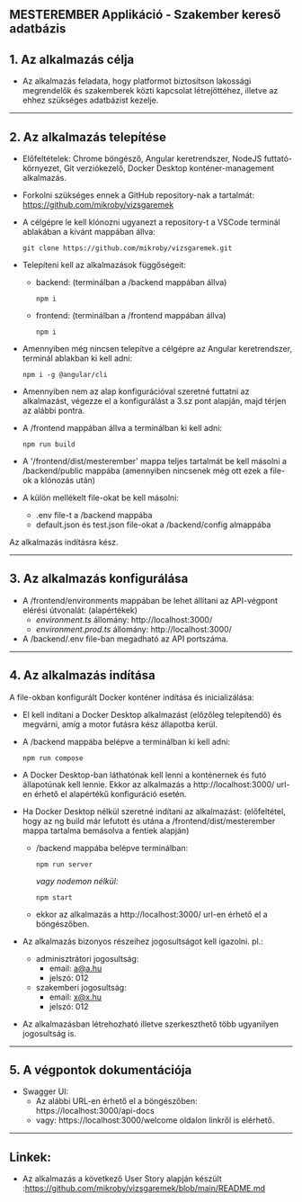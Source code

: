 ## MESTEREMBER Applikáció - Szakember kereső adatbázis

## **1. Az alkalmazás célja**

- Az alkalmazás feladata, hogy platformot biztosítson lakossági megrendelők és szakemberek közti
  kapcsolat létrejöttéhez, illetve az ehhez szükséges adatbázist kezelje.


----------------------------------------
## **2. Az alkalmazás telepítése**


- Előfeltételek: Chrome böngésző, Angular keretrendszer, NodeJS futtató-környezet, Git verziókezelő, Docker Desktop konténer-management alkalmazás.
- Forkolni szükséges ennek a GitHub repository-nak a tartalmát: https://github.com/mikroby/vizsgaremek   
- A célgépre le kell klónozni ugyanezt a repository-t a VSCode terminál ablakában a kívánt mappában állva:
  ```
  git clone https://github.com/mikroby/vizsgaremek.git
  ```
- Telepíteni kell az alkalmazások függőségeit:
  * backend: (terminálban a /backend mappában állva)
    ```
    npm i
    ```
  * frontend: (terminálban a /frontend mappában állva)
    ```
    npm i
    ```
- Amennyiben még nincsen telepítve a célgépre az Angular keretrendszer, terminál ablakban ki kell adni:
    ```
    npm i -g @angular/cli
    ```
- Amennyiben nem az alap konfigurációval szeretné futtatni az alkalmazást, végezze el a konfigurálást a 3.sz pont alapján, majd térjen az alábbi pontra.

- A /frontend mappában állva a terminálban ki kell adni:
    ```
    npm run build
    ```   
- A '/frontend/dist/mesterember' mappa teljes tartalmát be kell másolni a /backend/public mappába (amennyiben nincsenek még ott ezek a file-ok a klónozás után)

- A külön mellékelt file-okat be kell másolni:
  - .env file-t a /backend mappába
  - default.json és test.json file-okat a /backend/config almappába

Az alkalmazás indításra kész.


----------------------------------------
## **3. Az alkalmazás konfigurálása**

- A /frontend/environments mappában be  lehet állítani az API-végpont elérési útvonalát: (alapértékek)
  - _environment.ts_ állomány: http://localhost:3000/  
  - _environment.prod.ts_ állomány: http://localhost:3000/
- A /backend/.env file-ban megadható az API portszáma.


----------------------------------------
## **4. Az alkalmazás indítása**

A file-okban konfigurált Docker konténer indítása és inicializálása:
- El kell indítani a Docker Desktop alkalmazást (előzőleg telepítendő) és megvárni, amíg a motor futásra kész állapotba kerül.
- A /backend mappába belépve a terminálban ki kell adni:
  ```
  npm run compose
  ```
- A Docker Desktop-ban láthatónak kell lenni a konténernek és futó állapotúnak kell lennie.
  Ekkor az alkalmazás a http://localhost:3000/ url-en érhető el alapértékű konfiguráció esetén.


- Ha Docker Desktop nélkül szeretné indítani az alkalmazást:
  (előfeltétel, hogy az ng build már lefutott és utána a /frontend/dist/mesterember mappa tartalma bemásolva a fentiek alapján)

  - /backend mappába belépve terminálban:
    ```
    npm run server
    ```
    _vagy nodemon nélkül:_
    ```
    npm start
    ```
  - ekkor az alkalmazás a http://localhost:3000/ url-en érhető el a böngészőben.


- Az alkalmazás bizonyos részeihez jogosultságot kell igazolni. pl.:
  - adminisztrátori jogosultság:
    - email: a@a.hu
    - jelszó: 012
  - szakemberi jogosultság:
    - email: x@x.hu
    - jelszó: 012
- Az alkalmazásban létrehozható illetve szerkeszthető több ugyanilyen jogosultság is.


----------------------------------------
## **5. A végpontok dokumentációja**

- Swagger UI:
  - Az alábbi URL-en érhető el a böngészőben: https://localhost:3000/api-docs
  - vagy: https://localhost:3000/welcome oldalon linkről is elérhető.


----------------------------------------
## **Linkek:**  

- Az alkalmazás a következő User Story alapján készült :https://github.com/mikroby/vizsgaremek/blob/main/README.md
